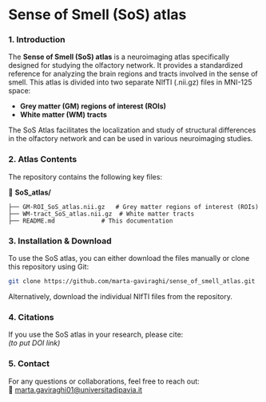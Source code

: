 # **Sense of Smell (SoS) atlas** 

### **1. Introduction** 
The **Sense of Smell (SoS) atlas** is a neuroimaging atlas specifically designed for studying the olfactory network. It provides a standardized reference for analyzing the brain regions and tracts involved in the sense of smell.
This atlas is divided into two separate NIfTI (.nii.gz) files in MNI-125 space:
- **Grey matter (GM) regions of interest (ROIs)**
- **White matter (WM) tracts**

The SoS Atlas facilitates the localization and study of structural differences in the olfactory network and can be used in various neuroimaging studies.

### **2. Atlas Contents**  
The repository contains the following key files:  

📁 **SoS_atlas/**  
```
├── GM-ROI_SoS_atlas.nii.gz   # Grey matter regions of interest (ROIs)
├── WM-tract_SoS_atlas.nii.gz  # White matter tracts
├── README.md             # This documentation
```
### **3. Installation & Download**  
To use the SoS atlas, you can either download the files manually or clone this repository using Git:  

```bash
git clone https://github.com/marta-gaviraghi/sense_of_smell_atlas.git

```

Alternatively, download the individual NIfTI files from the repository.

### **4. Citations**  
If you use the SoS atlas in your research, please cite:  
*(to put DOI link)*  

### **5. Contact**  
For any questions or collaborations, feel free to reach out:  
📧 marta.gaviraghi01@universitadipavia.it 


